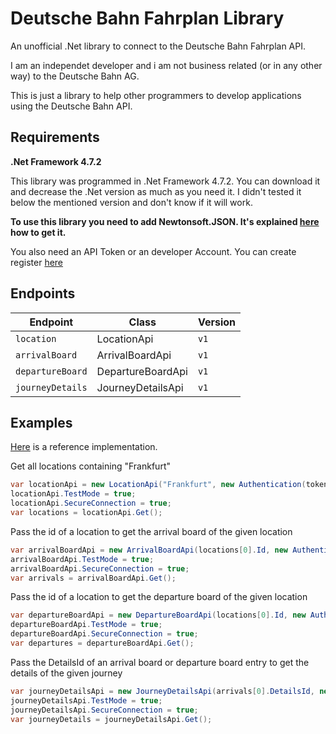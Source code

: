 # Deutsche Bahn Fahrplan Library
<p>An unofficial .Net library to connect to the Deutsche Bahn Fahrplan API.</p>

<p>I am an independet developer and i am not business related (or in any other way) to the Deutsche Bahn AG.</p>

<p>This is just a library to help other programmers to develop applications using the Deutsche Bahn API.</p>

<h2>Requirements</h2>
<p><b>.Net Framework 4.7.2</b></p>
<p>This library was programmed in .Net Framework 4.7.2. You can download it and decrease the .Net version as much as you need it. I didn't tested it below the mentioned version and don't know if it will work.</p>
<p><b>To use this library you need to add Newtonsoft.JSON. It's explained <a href="https://www.nuget.org/packages/Newtonsoft.Json/">here</a> how to get it.</p></b>
<p>You also need an API Token or an developer Account. You can create register <a href="https://developer.deutschebahn.com/store/site/pages/sign-up.jag">here</a>

<h2>Endpoints</h2>

Endpoint | Class | Version
------------- | ------------- | -------------
`location` | LocationApi | `v1`
`arrivalBoard` | ArrivalBoardApi | `v1`
`departureBoard` | DepartureBoardApi | `v1`
`journeyDetails` | JourneyDetailsApi | `v1`


<h2>Examples</h2>
<p><a href="https://github.com/Programmat0r/FahrplanApi/blob/main/FahrplanClient/Program.cs">Here</a> is a reference implementation.</a>
<p>Get all locations containing "Frankfurt"</p>

```csharp
var locationApi = new LocationApi("Frankfurt", new Authentication(token));
locationApi.TestMode = true;
locationApi.SecureConnection = true;
var locations = locationApi.Get();
```

<p>Pass the id of a location to get the arrival board of the given location</p>

```csharp
var arrivalBoardApi = new ArrivalBoardApi(locations[0].Id, new Authentication(token), DateTime.Now);
arrivalBoardApi.TestMode = true;
arrivalBoardApi.SecureConnection = true;
var arrivals = arrivalBoardApi.Get();
```

<p>Pass the id of a location to get the departure board of the given location</p>

```csharp
var departureBoardApi = new DepartureBoardApi(locations[0].Id, new Authentication(token), DateTime.Now);
departureBoardApi.TestMode = true;
departureBoardApi.SecureConnection = true;
var departures = departureBoardApi.Get();
```         
          
<p>Pass the DetailsId of an arrival board or departure board entry to get the details of the given journey</p>

```csharp
var journeyDetailsApi = new JourneyDetailsApi(arrivals[0].DetailsId, new Authentication(token));
journeyDetailsApi.TestMode = true;
journeyDetailsApi.SecureConnection = true;
var journeyDetails = journeyDetailsApi.Get();
```


